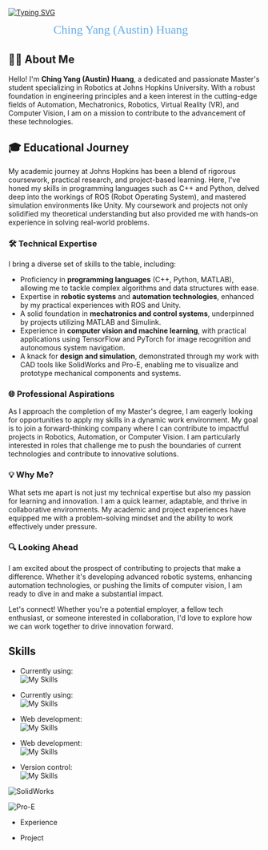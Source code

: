 [![Typing SVG](https://readme-typing-svg.demolab.com?font=Annapurna+SIL&size=24&duration=1000&pause=1005&color=002D72&background=FFFFFF00&center=true&random=false&width=435&height=50&lines=Robotics+M.S.E+at+Johns+Hopkins+University)](https://git.io/typing-svg)

<svg width="400" height="30" xmlns="http://www.w3.org/2000/svg">
  <style>
    @import url('https://fonts.googleapis.com/css2?family=Arnhem');
    text { font-family: 'Arnhem Pro', Georgia, serif; font-size: 24px; fill: #68ACE5; }
  </style>
  <text x="90" y="20">Ching Yang (Austin) Huang</text>
</svg>

## 🧑‍💻 About Me

Hello! I'm **Ching Yang (Austin) Huang**, a dedicated and passionate Master's student specializing in Robotics at Johns Hopkins University. With a robust foundation in engineering principles and a keen interest in the cutting-edge fields of Automation, Mechatronics, Robotics, Virtual Reality (VR), and Computer Vision, I am on a mission to contribute to the advancement of these technologies.

## 🎓 Educational Journey

My academic journey at Johns Hopkins has been a blend of rigorous coursework, practical research, and project-based learning. Here, I've honed my skills in programming languages such as C++ and Python, delved deep into the workings of ROS (Robot Operating System), and mastered simulation environments like Unity. My coursework and projects not only solidified my theoretical understanding but also provided me with hands-on experience in solving real-world problems.

### 🛠 Technical Expertise

I bring a diverse set of skills to the table, including:
- Proficiency in **programming languages** (C++, Python, MATLAB), allowing me to tackle complex algorithms and data structures with ease.
- Expertise in **robotic systems** and **automation technologies**, enhanced by my practical experiences with ROS and Unity.
- A solid foundation in **mechatronics and control systems**, underpinned by projects utilizing MATLAB and Simulink.
- Experience in **computer vision and machine learning**, with practical applications using TensorFlow and PyTorch for image recognition and autonomous system navigation.
- A knack for **design and simulation**, demonstrated through my work with CAD tools like SolidWorks and Pro-E, enabling me to visualize and prototype mechanical components and systems.

### 🌐 Professional Aspirations

As I approach the completion of my Master's degree, I am eagerly looking for opportunities to apply my skills in a dynamic work environment. My goal is to join a forward-thinking company where I can contribute to impactful projects in Robotics, Automation, or Computer Vision. I am particularly interested in roles that challenge me to push the boundaries of current technologies and contribute to innovative solutions.

### 💡 Why Me?

What sets me apart is not just my technical expertise but also my passion for learning and innovation. I am a quick learner, adaptable, and thrive in collaborative environments. My academic and project experiences have equipped me with a problem-solving mindset and the ability to work effectively under pressure.

### 🔍 Looking Ahead

I am excited about the prospect of contributing to projects that make a difference. Whether it's developing advanced robotic systems, enhancing automation technologies, or pushing the limits of computer vision, I am ready to dive in and make a substantial impact.

Let's connect! Whether you're a potential employer, a fellow tech enthusiast, or someone interested in collaboration, I'd love to explore how we can work together to drive innovation forward.


## Skills
- Currently using: <br />
![My Skills](https://skillicons.dev/icons?i=py,cpp,cs,ros,unity,matlab,tensorflow,pytorch&theme=dark&perline=7)

- Currently using: <br />
![My Skills](https://skillicons.dev/icons?i=cpp,cs,py,ros,unity,matlab,tensorflow,pytorch,docker)
- Web development: <br />
![My Skills](https://skillicons.dev/icons?i=nodejs,js,vue,php,laravel,django,react,postgres,html,css)
- Web development: <br />
![My Skills](https://skillicons.dev/icons?i=nodejs,js,vue,php,laravel,django,react,postgres,html,css)
- Version control: <br />
![My Skills](https://skillicons.dev/icons?i=github,gitlab)

![SolidWorks](https://img.shields.io/badge/SolidWorks-Expert-brightgreen)

![Pro-E](https://github.com/AustinHuang823/AustinHuang823/blob/main/assets/pro-e.png)



- Experience

- Project



<!--
**AustinHuang823/AustinHuang823** is a ✨ _special_ ✨ repository because its `README.md` (this file) appears on your GitHub profile.

Here are some ideas to get you started:

- 🔭 I’m currently working on ...
- 🌱 I’m currently learning ...
- 👯 I’m looking to collaborate on ...
- 🤔 I’m looking for help with ...
- 💬 Ask me about ...
- 📫 How to reach me: ...
- 😄 Pronouns: ...
- ⚡ Fun fact: ...
-->
